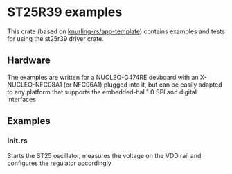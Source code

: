 # ST25R39 examples

This crate (based on [knurling-rs/app-template](https://github.com/knurling-rs/app-template))
contains examples and tests for using the st25r39 driver crate.

## Hardware

The examples are written for a NUCLEO-G474RE devboard with an X-NUCLEO-NFC08A1 (or NFC06A1)
plugged into it, but can be easily adapted to any platform that supports the
embedded-hal 1.0 SPI and digital interfaces

## Examples

### init.rs

Starts the ST25 oscillator, measures the voltage on the VDD rail and configures the regulator accordingly

